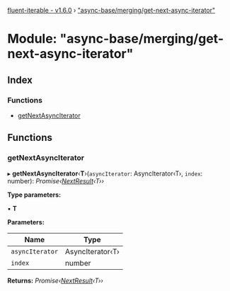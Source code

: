 [fluent-iterable - v1.6.0](../README.md) › ["async-base/merging/get-next-async-iterator"](_async_base_merging_get_next_async_iterator_.md)

# Module: "async-base/merging/get-next-async-iterator"

## Index

### Functions

* [getNextAsyncIterator](_async_base_merging_get_next_async_iterator_.md#getnextasynciterator)

## Functions

###  getNextAsyncIterator

▸ **getNextAsyncIterator**‹**T**›(`asyncIterator`: AsyncIterator‹T›, `index`: number): *Promise‹[NextResult](../interfaces/_async_base_merging_merge_types_.nextresult.md)‹T››*

**Type parameters:**

▪ **T**

**Parameters:**

Name | Type |
------ | ------ |
`asyncIterator` | AsyncIterator‹T› |
`index` | number |

**Returns:** *Promise‹[NextResult](../interfaces/_async_base_merging_merge_types_.nextresult.md)‹T››*
